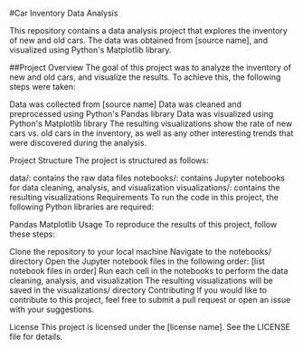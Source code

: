 #Car Inventory Data Analysis

This repository contains a data analysis project that explores the inventory of new and old cars. The data was obtained from [source name], and visualized using Python's Matplotlib library.

##Project Overview
The goal of this project was to analyze the inventory of new and old cars, and visualize the results. To achieve this, the following steps were taken:

Data was collected from [source name]
Data was cleaned and preprocessed using Python's Pandas library
Data was visualized using Python's Matplotlib library
The resulting visualizations show the rate of new cars vs. old cars in the inventory, as well as any other interesting trends that were discovered during the analysis.

Project Structure
The project is structured as follows:

data/: contains the raw data files
notebooks/: contains Jupyter notebooks for data cleaning, analysis, and visualization
visualizations/: contains the resulting visualizations
Requirements
To run the code in this project, the following Python libraries are required:

Pandas
Matplotlib
Usage
To reproduce the results of this project, follow these steps:

Clone the repository to your local machine
Navigate to the notebooks/ directory
Open the Jupyter notebook files in the following order: [list notebook files in order]
Run each cell in the notebooks to perform the data cleaning, analysis, and visualization
The resulting visualizations will be saved in the visualizations/ directory
Contributing
If you would like to contribute to this project, feel free to submit a pull request or open an issue with your suggestions.

License
This project is licensed under the [license name]. See the LICENSE file for details.
